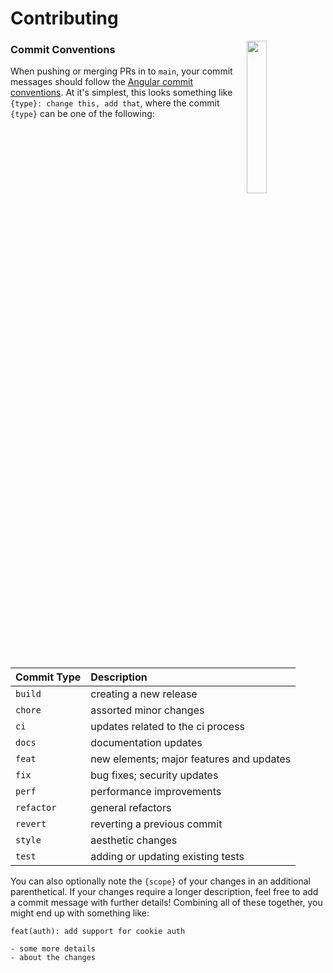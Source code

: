 # Contributing

<img align="right" width="25%" style="margin-bottom: 2em" src="https://owlbertsio-resized.s3.amazonaws.com/Blocks.psd.png">

### Commit Conventions

When pushing or merging PRs in to `main`, your commit messages should follow the [Angular commit conventions](https://github.com/angular/angular.js/blob/master/DEVELOPERS.md#-git-commit-guidelines). At it's simplest, this looks something like `{type}: change this, add that`, where the commit `{type}` can be one of the following:

| Commit Type | Description                              |
| :---------- | :--------------------------------------- |
| `build`     | creating a new release                   |
| `chore`     | assorted minor changes                   |
| `ci`        | updates related to the ci process        |
| `docs`      | documentation updates                    |
| `feat`      | new elements; major features and updates |
| `fix`       | bug fixes; security updates              |
| `perf`      | performance improvements                 |
| `refactor`  | general refactors                        |
| `revert`    | reverting a previous commit              |
| `style`     | aesthetic changes                        |
| `test`      | adding or updating existing tests        |

You can also optionally note the `{scope}` of your changes in an additional parenthetical. If your changes require a longer description, feel free to add a commit message with further details! Combining all of these together, you might end up with something like:

```text
feat(auth): add support for cookie auth

- some more details
- about the changes
```
